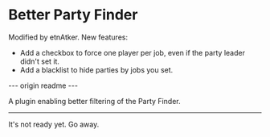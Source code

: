 ﻿# Better Party Finder

Modified by etnAtker. New features:
- Add a checkbox to force one player per job, even if the party leader didn't set it.
- Add a blacklist to hide parties by jobs you set.

--- origin readme ---

A plugin enabling better filtering of the Party Finder.

---

It's not ready yet. Go away.
